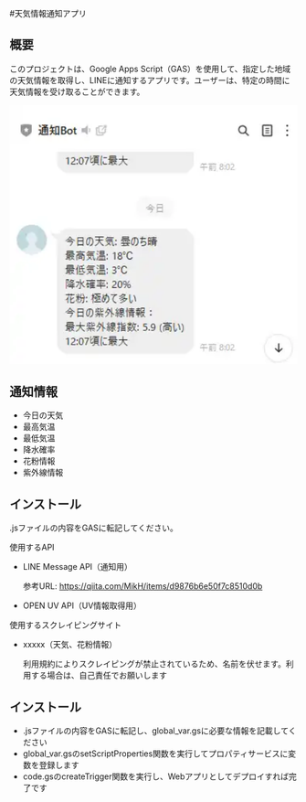 #天気情報通知アプリ

## 概要
このプロジェクトは、Google Apps Script（GAS）を使用して、指定した地域の天気情報を取得し、LINEに通知するアプリです。ユーザーは、特定の時間に天気情報を受け取ることができます。
<p align="center">
  <img src="assets/screenshot/img.webp" alt="App Demo" width="700">
</p>

## 通知情報
- 今日の天気
- 最高気温
- 最低気温
- 降水確率
- 花粉情報
- 紫外線情報

## インストール
.jsファイルの内容をGASに転記してください。

使用するAPI
- LINE Message API（通知用）
  
    参考URL: https://qiita.com/MikH/items/d9876b6e50f7c8510d0b
- OPEN UV API（UV情報取得用）

使用するスクレイピングサイト
- xxxxx（天気、花粉情報）
  
    利用規約によりスクレイピングが禁止されているため、名前を伏せます。利用する場合は、自己責任でお願いします

## インストール
- .jsファイルの内容をGASに転記し、global_var.gsに必要な情報を記載してください
- global_var.gsのsetScriptProperties関数を実行してプロパティサービスに変数を登録します
- code.gsのcreateTrigger関数を実行し、Webアプリとしてデプロイすれば完了です
